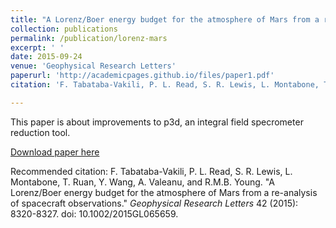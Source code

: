 ```yaml
---
title: "A Lorenz/Boer energy budget for the atmosphere of Mars from a reanalysis of spacecraft observations"
collection: publications
permalink: /publication/lorenz-mars
excerpt: ' '
date: 2015-09-24
venue: 'Geophysical Research Letters'
paperurl: 'http://academicpages.github.io/files/paper1.pdf'
citation: 'F. Tabataba-Vakili, P. L. Read, S. R. Lewis, L. Montabone, T. Ruan, Y. Wang, A. Valeanu, and R.M.B. Young. &quotA Lorenz/Boer energy budget for the atmosphere of Mars from a re-analysis of spacecraft observations.&quot <i>Geophysical Research Letters</i> 42 (2015): 8320-8327. doi: 10.1002/2015GL065659.'

---
```

This paper is about improvements to p3d, an integral field specrometer reduction tool.

[Download paper here](http://academicpages.github.io/files/paper1.pdf)

Recommended citation: F. Tabataba-Vakili, P. L. Read, S. R. Lewis, L. Montabone, T. Ruan, Y. Wang, A. Valeanu, and R.M.B. Young. "A Lorenz/Boer energy budget for the atmosphere of Mars from a re-analysis of spacecraft observations." <i>Geophysical Research Letters</i> 42 (2015): 8320-8327. doi: 10.1002/2015GL065659.
